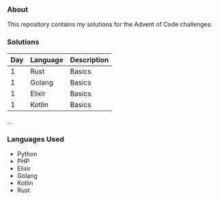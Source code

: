 ### About

This repository contains my solutions for the Advent of Code challenges.


### Solutions

| Day | Language | Description |
|-----|----------|-------------|
| 1   |  Rust    | Basics      |
| 1   |  Golang  | Basics      |
| 1   |  Elixir  | Basics      |
| 1   |  Kotlin  | Basics      |
...


### Languages Used

- Python
- PHP
- Elixir
- Golang
- Kotlin
- Rust
